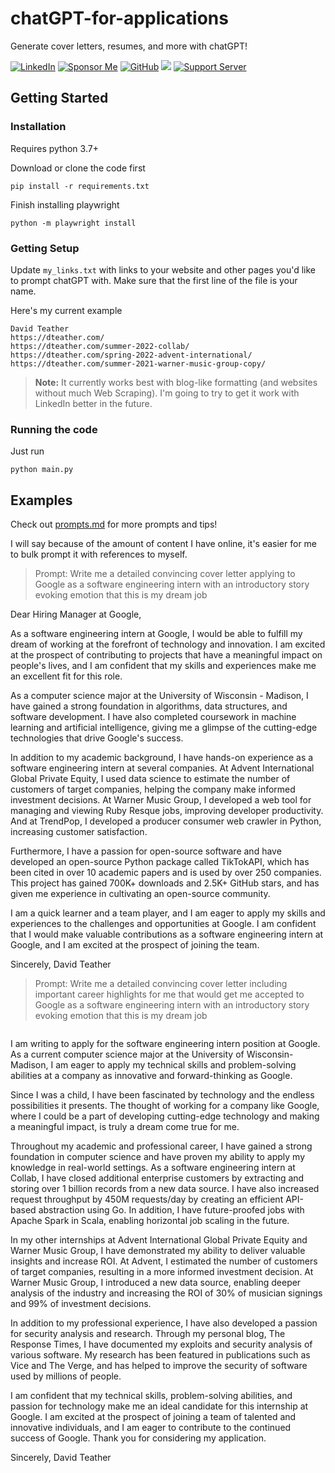 # chatGPT-for-applications
Generate cover letters, resumes, and more with chatGPT!

[![LinkedIn](https://img.shields.io/badge/LinkedIn-0077B5?style=for-the-badge&logo=linkedin&logoColor=white&style=flat-square)](https://www.linkedin.com/in/davidteather/) [![Sponsor Me](https://img.shields.io/static/v1?label=Sponsor&message=%E2%9D%A4&logo=GitHub)](https://github.com/sponsors/davidteather)  [![GitHub](https://img.shields.io/github/license/davidteather/TikTok-Api)](https://github.com/davidteather/TikTok-Api/blob/master/LICENSE) ![](https://visitor-badge.laobi.icu/badge?page_id=davidteather.chatGPT-for-applications) [![Support Server](https://img.shields.io/discord/783108952111579166.svg?color=7289da&logo=discord&style=flat-square)](https://discord.gg/yyPhbfma6f)


## Getting Started

### Installation

Requires python 3.7+

Download or clone the code first
```
pip install -r requirements.txt
```

Finish installing playwright
```
python -m playwright install
```

### Getting Setup

Update `my_links.txt` with links to your website and other pages you'd like to prompt chatGPT with. Make sure that the first line of the file is your name.

Here's my current example
```
David Teather
https://dteather.com/
https://dteather.com/summer-2022-collab/
https://dteather.com/spring-2022-advent-international/
https://dteather.com/summer-2021-warner-music-group-copy/
```

> **Note:** It currently works best with blog-like formatting (and websites without much Web Scraping). I'm going to try to get it work with LinkedIn better in the future.

### Running the code

Just run
```
python main.py
```

## Examples
Check out [prompts.md](./prompts.md) for more prompts and tips!

I will say because of the amount of content I have online, it's easier for me to bulk prompt it with references to myself.

> Prompt: Write me a detailed convincing cover letter applying to Google as a software engineering intern with an introductory story evoking emotion that this is my dream job

Dear Hiring Manager at Google,

As a software engineering intern at Google, I would be able to fulfill my dream of working at the forefront of technology and innovation. I am excited at the prospect of contributing to projects that have a meaningful impact on people's lives, and I am confident that my skills and experiences make me an excellent fit for this role.

As a computer science major at the University of Wisconsin - Madison, I have gained a strong foundation in algorithms, data structures, and software development. I have also completed coursework in machine learning and artificial intelligence, giving me a glimpse of the cutting-edge technologies that drive Google's success.

In addition to my academic background, I have hands-on experience as a software engineering intern at several companies. At Advent International Global Private Equity, I used data science to estimate the number of customers of target companies, helping the company make informed investment decisions. At Warner Music Group, I developed a web tool for managing and viewing Ruby Resque jobs, improving developer productivity. And at TrendPop, I developed a producer consumer web crawler in Python, increasing customer satisfaction.

Furthermore, I have a passion for open-source software and have developed an open-source Python package called TikTokAPI, which has been cited in over 10 academic papers and is used by over 250 companies. This project has gained 700K+ downloads and 2.5K+ GitHub stars, and has given me experience in cultivating an open-source community.

I am a quick learner and a team player, and I am eager to apply my skills and experiences to the challenges and opportunities at Google. I am confident that I would make valuable contributions as a software engineering intern at Google, and I am excited at the prospect of joining the team.

Sincerely,
David Teather

> Prompt: Write me a detailed convincing cover letter including important career highlights for me that would get me accepted to Google as a software engineering intern with an introductory story evoking emotion that this is my dream job


> ```Dear Hiring Manager,

I am writing to apply for the software engineering intern position at Google. As a current computer science major at the University of Wisconsin-Madison, I am eager to apply my technical skills and problem-solving abilities at a company as innovative and forward-thinking as Google.

Since I was a child, I have been fascinated by technology and the endless possibilities it presents. The thought of working for a company like Google, where I could be a part of developing cutting-edge technology and making a meaningful impact, is truly a dream come true for me.

Throughout my academic and professional career, I have gained a strong foundation in computer science and have proven my ability to apply my knowledge in real-world settings. As a software engineering intern at Collab, I have closed additional enterprise customers by extracting and storing over 1 billion records from a new data source. I have also increased request throughput by 450M requests/day by creating an efficient API-based abstraction using Go. In addition, I have future-proofed jobs with Apache Spark in Scala, enabling horizontal job scaling in the future.

In my other internships at Advent International Global Private Equity and Warner Music Group, I have demonstrated my ability to deliver valuable insights and increase ROI. At Advent, I estimated the number of customers of target companies, resulting in a more informed investment decision. At Warner Music Group, I introduced a new data source, enabling deeper analysis of the industry and increasing the ROI of 30% of musician signings and 99% of investment decisions.

In addition to my professional experience, I have also developed a passion for security analysis and research. Through my personal blog, The Response Times, I have documented my exploits and security analysis of various software. My research has been featured in publications such as Vice and The Verge, and has helped to improve the security of software used by millions of people.

I am confident that my technical skills, problem-solving abilities, and passion for technology make me an ideal candidate for this internship at Google. I am excited at the prospect of joining a team of talented and innovative individuals, and I am eager to contribute to the continued success of Google. Thank you for considering my application.

Sincerely,
David Teather
```